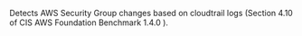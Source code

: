 Detects AWS Security Group changes based on cloudtrail logs (Section 4.10 of CIS AWS Foundation Benchmark 1.4.0 ).

